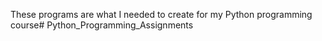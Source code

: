 These programs are what I needed to create for my Python programming course# Python_Programming_Assignments
